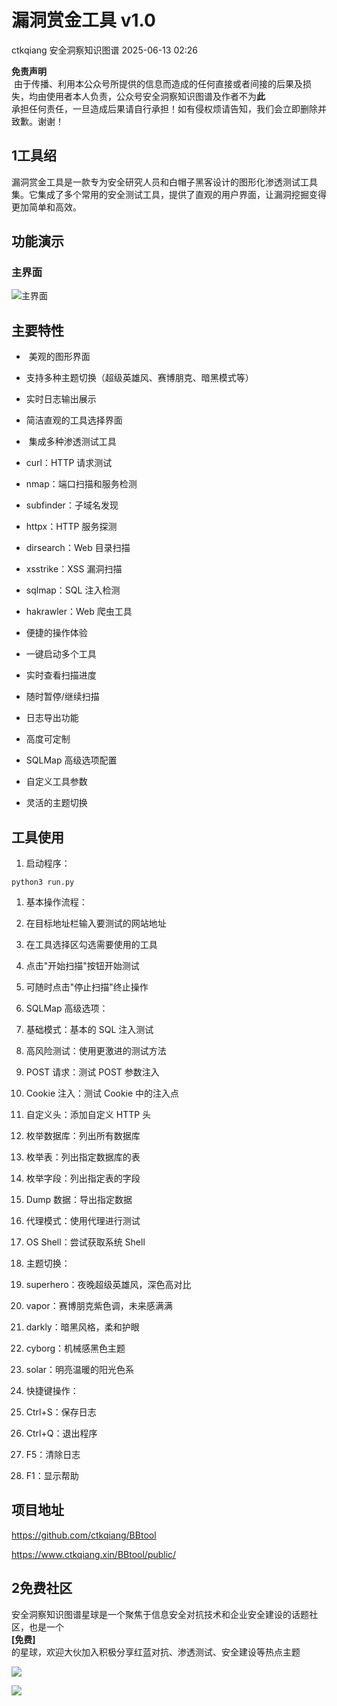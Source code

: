 #  漏洞赏金工具 v1.0  
ctkqiang  安全洞察知识图谱   2025-06-13 02:26  
  
**免责声明**  
 由于传播、利用本公众号所提供的信息而造成的任何直接或者间接的后果及损失，均由使用者本人负责，公众号安全洞察知识图谱及作者不为**此**  
承担任何责任，一旦造成后果请自行承担！如有侵权烦请告知，我们会立即删除并致歉。谢谢！  
## 1工具绍  
  
漏洞赏金工具是一款专为安全研究人员和白帽子黑客设计的图形化渗透测试工具集。它集成了多个常用的安全测试工具，提供了直观的用户界面，让漏洞挖掘变得更加简单和高效。  
## 功能演示  
### 主界面  
  
![主界面](https://mmbiz.qpic.cn/sz_mmbiz_jpg/PDVoxXx6Rh8PYGTSONSIxDg5RrkibnDQGuI0TMiaMAhKQvMUEpsxGptf3AmiccY1iaO3xck27Nm1d0SXQaoDIZbc5A/640?wx_fmt=jpeg "")  
## 主要特性  
-  美观的图形界面  
  
- 支持多种主题切换（超级英雄风、赛博朋克、暗黑模式等）  
  
- 实时日志输出展示  
  
- 简洁直观的工具选择界面  
  
-  集成多种渗透测试工具  
  
- curl：HTTP 请求测试  
  
- nmap：端口扫描和服务检测  
  
- subfinder：子域名发现  
  
- httpx：HTTP 服务探测  
  
- dirsearch：Web 目录扫描  
  
- xsstrike：XSS 漏洞扫描  
  
- sqlmap：SQL 注入检测  
  
- hakrawler：Web 爬虫工具  
  
- 便捷的操作体验  
  
- 一键启动多个工具  
  
- 实时查看扫描进度  
  
- 随时暂停/继续扫描  
  
- 日志导出功能  
  
- 高度可定制  
  
- SQLMap 高级选项配置  
  
- 自定义工具参数  
  
- 灵活的主题切换  
  
## 工具使用  
1. 启动程序：  
  
```
python3 run.py
```  
1. 基本操作流程：  
  
1. 在目标地址栏输入要测试的网站地址  
  
1. 在工具选择区勾选需要使用的工具  
  
1. 点击"开始扫描"按钮开始测试  
  
1. 可随时点击"停止扫描"终止操作  
  
1. SQLMap 高级选项：  
  
1. 基础模式：基本的 SQL 注入测试  
  
1. 高风险测试：使用更激进的测试方法  
  
1. POST 请求：测试 POST 参数注入  
  
1. Cookie 注入：测试 Cookie 中的注入点  
  
1. 自定义头：添加自定义 HTTP 头  
  
1. 枚举数据库：列出所有数据库  
  
1. 枚举表：列出指定数据库的表  
  
1. 枚举字段：列出指定表的字段  
  
1. Dump 数据：导出指定数据  
  
1. 代理模式：使用代理进行测试  
  
1. OS Shell：尝试获取系统 Shell  
  
1. 主题切换：  
  
1. superhero：夜晚超级英雄风，深色高对比  
  
1. vapor：赛博朋克紫色调，未来感满满  
  
1. darkly：暗黑风格，柔和护眼  
  
1. cyborg：机械感黑色主题  
  
1. solar：明亮温暖的阳光色系  
  
1. 快捷键操作：  
  
1. Ctrl+S：保存日志  
  
1. Ctrl+Q：退出程序  
  
1. F5：清除日志  
  
1. F1：显示帮助  
  
## 项目地址  
  
  
https://github.com/ctkqiang/BBtool  
  
https://www.ctkqiang.xin/BBtool/public/  
## 2免费社区  
  
安全洞察知识图谱星球是一个聚焦于信息安全对抗技术和企业安全建设的话题社区，也是一个  
**[免费]**  
的星球，欢迎大伙加入积极分享红蓝对抗、渗透测试、安全建设等热点主题  
  
  
![](https://mmbiz.qpic.cn/sz_mmbiz_jpg/PDVoxXx6Rh8aia4mibs0I8I42MrYYOSE2DVEpVpPHvxufMGR0yufpgouwIXEl7H5eLm0MgolGFQMDFIrKLTxaYIQ/640?wx_fmt=other&from=appmsg&wxfrom=5&wx_lazy=1&wx_co=1&tp=webp "")  
  
![](https://mmbiz.qpic.cn/sz_mmbiz_jpg/PDVoxXx6Rh8PYGTSONSIxDg5RrkibnDQGLUX31jQN1zBXSOic8HzJsKKyW5Nq1wm51asYJuF4zEuVyyIr9nKCC5A/640?wx_fmt=jpeg&from=appmsg "")  
  
